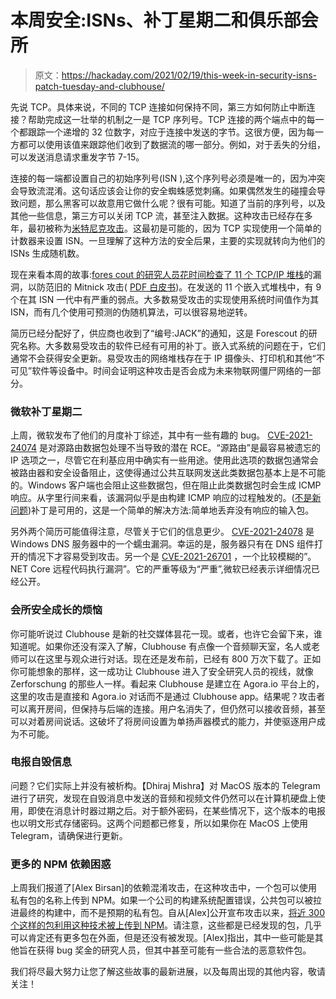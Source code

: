 # 本周安全:ISNs、补丁星期二和俱乐部会所

> 原文：<https://hackaday.com/2021/02/19/this-week-in-security-isns-patch-tuesday-and-clubhouse/>

先说 TCP。具体来说，不同的 TCP 连接如何保持不同，第三方如何防止中断连接？帮助完成这一壮举的机制之一是 TCP 序列号。TCP 连接的两个端点中的每一个都跟踪一个递增的 32 位数字，对应于连接中发送的字节。这很方便，因为每一方都可以使用该值来跟踪他们收到了数据流的哪一部分。例如，对于丢失的分组，可以发送消息请求重发字节 7-15。

连接的每一端都设置自己的初始序列号(ISN ),这个序列号必须是唯一的，因为冲突会导致流混淆。这句话应该会让你的安全蜘蛛感觉刺痛。如果偶然发生的碰撞会导致问题，那么黑客可以故意用它做什么呢？很有可能。知道了当前的序列号，以及其他一些信息，第三方可以关闭 TCP 流，甚至注入数据。这种攻击已经存在多年，最初被称为[米特尼克攻击](http://wiki.cas.mcmaster.ca/index.php/The_Mitnick_attack)。这最初是可能的，因为 TCP 实现使用一个简单的计数器来设置 ISN。一旦理解了这种方法的安全后果，主要的实现就转向为他们的 ISNs 生成随机数。

现在来看本周的故事:[fores cout 的研究人员花时间检查了 11 个 TCP/IP 堆栈](https://www.forescout.com/company/blog/numberjack-forescout-research-labs-finds-nine-isn-generation-vulnerabilities-affecting-tcpip-stacks/)的漏洞，以防范旧的 Mitnick 攻击( [PDF 白皮书](https://www.forescout.com/company/resources/numberjack-weak-isn-generation-in-embedded-tcpip-stacks/))。在发送的 11 个嵌入式堆栈中，有 9 个在其 ISN 一代中有严重的弱点。大多数易受攻击的实现使用系统时间值作为其 ISN，而有几个使用可预测的伪随机算法，可以很容易地逆转。

简历已经分配好了，供应商也收到了“编号:JACK”的通知，这是 Forescout 的研究名称。大多数易受攻击的软件已经有可用的补丁。嵌入式系统的问题在于，它们通常不会获得安全更新。易受攻击的网络堆栈存在于 IP 摄像头、打印机和其他“不可见”软件等设备中。时间会证明这种攻击是否会成为未来物联网僵尸网络的一部分。

### 微软补丁星期二

上周，微软发布了他们的月度补丁综述，其中有一些有趣的 bug。 [CVE-2021-24074](https://msrc.microsoft.com/update-guide/vulnerability/CVE-2021-24074) 是对源路由数据包处理不当导致的潜在 RCE。“源路由”是最容易被遗忘的 IP 选项之一，尽管它在利基应用中确实有一些用途。使用此选项的数据包通常会被路由器和安全设备阻止，这使得通过公共互联网发送此类数据包基本上是不可能的。Windows 客户端也会阻止这些数据包，但在阻止此类数据包时会生成 ICMP 响应。从字里行间来看，该漏洞似乎是由构建 ICMP 响应的过程触发的。([不是新问题](https://hackaday.com/2018/11/01/apple-kernel-code-vulnerability-affects-everything/))补丁是可用的，这是一个简单的解决方法:简单地丢弃没有响应的输入包。

另外两个简历可能值得注意，尽管关于它们的信息更少。 [CVE-2021-24078](https://msrc.microsoft.com/update-guide/en-US/vulnerability/CVE-2021-24078) 是 Windows DNS 服务器中的一个蠕虫漏洞。幸运的是，服务器只有在 DNS 组件打开的情况下才容易受到攻击。另一个是 [CVE-2021-26701](https://msrc.microsoft.com/update-guide/en-US/vulnerability/CVE-2021-26701) ，一个比较模糊的”。NET Core 远程代码执行漏洞”。它的严重等级为“严重”,微软已经表示详细情况已经公开。

### 会所安全成长的烦恼

你可能听说过 Clubhouse 是新的社交媒体昙花一现。或者，也许它会留下来，谁知道呢。如果你还没有深入了解，Clubhouse 有点像一个音频聊天室，名人或老师可以在这里与观众进行对话。现在还是发布前，已经有 800 万次下载了。正如你可能想象的那样，这一成功让 Clubhouse 进入了安全研究人员的视线，就像 Zerforschung 的那些人一样。看起来 Clubhouse 是建立在 Agora.io 平台上的，这里的攻击是直接和 Agora.io 对话而不是通过 Clubhouse app。结果呢？攻击者可以离开房间，但保持与后端的连接。用户名消失了，但仍然可以接收音频，甚至可以对着房间说话。这破坏了将房间设置为单扬声器模式的能力，并使驱逐用户成为不可能。

### 电报自毁信息

问题？它们实际上并没有被析构。【Dhiraj Mishra】对 MacOS 版本的 Telegram 进行了研究，发现在自毁消息中发送的音频和视频文件仍然可以在计算机硬盘上使用，即使在消息计时器过期之后。对于额外密码，在某些情况下，这个版本的电报也以明文形式存储密码。这两个问题都已修复，所以如果你在 MacOS 上使用 Telegram，请确保进行更新。

### 更多的 NPM 依赖困惑

上周我们报道了[Alex Birsan]的依赖混淆攻击，在这种攻击中，一个包可以使用私有包的名称上传到 NPM。如果一个公司的构建系统配置错误，公共包可以被拉进最终的构建中，而不是预期的私有包。自从[Alex]公开宣布攻击以来，[将近 300 个这样的包利用这种技术被上传到 NPM](https://www.bleepingcomputer.com/news/security/copycats-imitate-novel-supply-chain-attack-that-hit-tech-giants/)。请注意，这些都是已经发现的包，几乎可以肯定还有更多包在外面，但是还没有被发现。[Alex]指出，其中一些可能是其他旨在获得 bug 奖金的研究人员，但其中甚至可能有一些合法的恶意软件包。

我们将尽最大努力让您了解这些故事的最新进展，以及每周出现的其他内容，敬请关注！